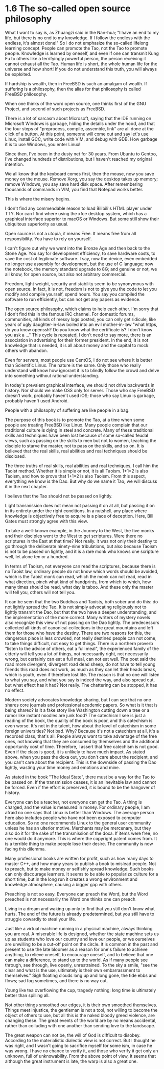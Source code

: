 # 1.6 The so-called open source philosophy

What I want to say is, as Zhuangzi said in the Nan-hua; "I have an end to my life, but there is no end to my knowledge. If I follow the endless with the endless, it's almost done!" So I do not emphasize the so-called lifelong learning concept. People can promote the Tao, not the Tao to promote people. Knowledge is learned by oneself, and even if one can transmit Kung Fu to others like a terrifyingly powerful person, the person receiving it cannot exhaust all the Tao. Human life is short, the whole human life for the universe and how short! If you do not understand this truth, you will always be exploited.

If hardship is wealth, then in FreeBSD is such an amalgam of wealth. If suffering is a philosophy, then the alias for that philosophy is called FreeBSD philosophy.

When one thinks of the word open source, one thinks first of the GNU Project, and second of such projects as FreeBSD.

There is a lot of sarcasm about Microsoft, saying that the IDE running on Microsoft Windows is garbage, hiding the details under the hood, and that the four steps of "preprocess, compile, assemble, link" are all done at the click of a button. At this point, someone will come out and say let's use Linux, install GCC, write code with VIM, and debug with GDB. How garbage it is to use Windows, you enter Linux!

Since then, I've been in the dusty net for 30 years. From Ubuntu to Gentoo, I've changed hundreds of distributions, but I haven't reached my original intention.

We all know that the keyboard comes first, then the mouse, now you save money on the mouse. Remove Xorg, you say the desktop takes up memory; remove Windows, you say save hard disk space. After remembering thousands of commands in VIM, you find that Notepad works better.

This is where the misery begins.

I don't find any commendable reason to load Bilibili's HTML player under TTY. Nor can I find where using the xfce desktop system, which has a graphical interface superior to macOS or Windows. But some still show their ubiquitous superiority as usual.

Open source is not a utopia, it means Free. It means free from all responsibility. You have to rely on yourself.

I can't figure out why we went into the Bronze Age and then back to the Stone Age. You say for development efficiency, to save hardware costs, to save the cost of legitimate software. I say, now the device, even embedded no longer use assembly for development, but the use of C language; now the notebook, the memory standard upgrade to 8G; and genuine or not, we all know, for open source, but also not arbitrary commercial.

Freedom, light weight, security and stability seem to be synonymous with open source. In fact, it is not, freedom is not to give you the code to let you modify and compile yourself, spend hours. You say you compiled the software to run efficiently, but can not get any papers as evidence.

The open source philosophy, which claims to help each other. I'm sorry that I don't find this in the famous IRC channel. For domestic forums, communities, all kinds of messy logs posted, you can only get ridicule, like years of ugly daughter-in-law boiled into an evil mother-in-law "what https, do you know openssh? Do you know what the certificate is? I don't know you ask a ..." This cycle is repeated, I don't need to say more, there is an association in advertising for their former president. In the end, it is not knowledge that is needed, it is all about money and the capital to mock others with abandon.

Even for servers, most people use CentOS, I do not see where it is better than Scientific Linux. The nature is the same. Only those who really understand will know how ignorant it is to blindly follow the crowd and delve into something without rational understanding.

In today's prevalent graphical interface, we should not drive backwards in history. Nor should we make OSS only for server. Those who say FreeBSD doesn't work, probably haven't used iOS; those who say Linux is garbage, probably haven't used Android.

People with a philosophy of suffering are like people in a bag.

The purpose of this book is to promote the Tao, at a time when some people are treating FreeBSD like Linux. Many people complain that our traditional culture is dying in steel and concrete. Many of these traditional skills and techniques have been lost because of some so-called feudal views, such as passing on the skills to men but not to women, teaching the disciple to starve the master, not to pass on the skills, and so on. It is believed that the real skills, real abilities and real techniques should be disclosed.

The three truths of real skills, real abilities and real techniques, I call him the Taoist method. Whether it is simple or not, it is all Taoism. 1+1=2 is also Taoism, and how to prove that 1+1=2 is also Taoism. From this aspect, everything we know is the Dao. But why do we name it Tao, we will discuss it in the next chapter.

I believe that the Tao should not be passed on lightly.

Light transmission does not mean not passing it on at all, but passing it on in its entirety under the right conditions. In a nutshell, any place where knowledge is objectively free to acquire is a place of deception. Here, Bill Gates must strongly agree with this view.

To take a well-known example, in the Journey to the West, the five monks and their disciples went to the West to get scriptures. Were there no scriptures in the East at that time? Not really. It was not only their destiny to go through the deliberate ninety-nine tribulations, but also because Taoism is not to be passed on lightly, and it is a rare monk who knows one scripture well, let alone ten or a hundred.

In terms of Taoism, not everyone can read the scriptures, because there is no Taoist law, ordinary people do not know which words should be avoided, which is the Taoist monk can read, which the monk can not read, read in what direction, pinch what kind of handprints, from which to which, how many times should be read, what day is taboo. And these only the master will tell you, others will not tell you.

It can be seen that the two Buddhas and Taoists, both sober and do this: do not lightly spread the Tao. It is not simply advocating religiously not to lightly transmit the Dao, but that the two have a deeper understanding, and the implementation of the more correct. Many writers of mystery novels also recognize this view of not passing on the Dao lightly. The predecessors collected all kinds of canonical collections in the great mountains and left them for those who have the destiny. There are two reasons for this, the dangerous place is less crowded, not really destined people can not come; to take things difficult, not easy to get things. There is a northern proverb "listen to the advice of others, eat a full meal", the experienced family of the elderly will tell you a lot of things, not necessarily right, not necessarily wrong, but certainly can eat a full meal, can not eat well. The poet said the road more divergent, divergent road dead sheep, do not have to tell young friends this road does not work, as much as they can let their heads break, which is youth, even if therefore lost life. The reason is that no one will listen to what you say, and what you say is indeed the way, and also spread out, but what effect has it had? Not really. The chattering can be stopped, it has no effect.

Modern society advocates knowledge sharing, but I can see that no one shares core journals and professional academic papers. So what is it that is being shared? Is it a fake story like Washington cutting down a tree or a rumor like instant noodles are junk food? The catechism I see is just a reading of the book, the quality of the book is poor, and this catechism is even worse. It's not in the talent, how about the level of catechism in some foreign universities? Not bad. Why? Because it's not a catechism at all, it's a recorded class, that's all. People always want to take advantage of the free ones, not knowing that they are consumed by themselves and the additional opportunity cost of time. Therefore, I assert that free catechism is not good. Even if the class is good, it is unlikely to have much impact. As stated above, when you pass the doxa out, you don't care about the recipient, and you can't care about the recipient. This is the downside of passing the Dao lightly, wasting your time money and emotions and mine.

As stated in the book "The Ideal State", there must be a way for the Tao to be passed on. If the transmission ceases, it is an inevitable law and cannot be forced. Even if the effort is preserved, it is bound to be the hangover of history.

Everyone can be a teacher, not everyone can get the Tao. A thing is charged, and the value is measured in money. For ordinary people, I am afraid no one says that Linux is better than Windows. The average person here also includes people who have not been exposed to computer education. So no one recommends Linux to the general user community unless he has an ulterior motive. Merchants may be mercenary, but they also do it for the sake of the transmission of the doxa. If items were free, no one would do it anymore. This is where the copyright patent comes from. It is a terrible thing to make people lose their desire. The community is now facing this dilemma.

Many professional books are written for profit, such as how many days to master C++, and how many years to publish a book to mislead people. Not to preach, but to make money or selfishly spread knowledge. Such books can only discourage learners. It seems to be able to popularize culture for a short time, but in the long run it creates a wrong environment and knowledge atmosphere, causing a bigger gap with others.

Preaching is not so easy. Everyone can preach the Word, but the Word preached is not necessarily the Word one thinks one can preach.

Living in a dream and waking up only to find that you still don't know what hurts. The end of the future is already predetermined, but you still have to struggle cowardly to steal your life.

Just like a virtual machine running in a physical machine, always thinking you are real. A miserable life is designed, whether the state machine sets us up as students who love our country and love our people, or we ourselves are unwilling to be a cut-off point on the circle. It is common in the past and present to use the late bloomer as a reason for one's failure to achieve anything, to relieve oneself, to encourage oneself, and to believe that one can make a difference, to stand up to the world. As if many people see through, see through, live openly, unrestrained. To the sky a smile, "see the clear and what is the use, ultimately is their own embarrassment to themselves." Sigh floating clouds long up and long gone, the tide ebbs and flows; sad fog sometimes, and there is no way out.

Young like tea overflowing the cup, tragedy nothing; long time is ultimately better than spilling all.

Not other things smoothed our edges, it is their own smoothed themselves. Things meet injustice, the gentleman is not a tool, not willing to become the object of others to use, but all this is the naked bloody greed violence, are changing these. The great events of the world are by no means accidental, rather than colluding with one another than sending love to the landscape.

The great weapon can not be, the will of God is difficult to disobey. According to the materialistic dialectic view is not correct. But I thought he was right, and I wasn't going to sacrifice myself for some ism, in case he was wrong. I have no chance to verify it, and those who verify it get only an unknown, full of unknowability. From the above point of view, it seems that although the great instrument is late, the warp is also a great one.
